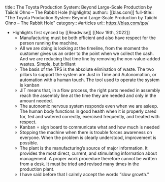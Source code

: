 title:: The Toyota Production System: Beyond Large-Scale Production by Taiichi Ohno – The Rabbit Hole (highlights)
author:: [[blas.com]]
full-title:: "The Toyota Production System: Beyond Large-Scale Production by Taiichi Ohno – The Rabbit Hole"
category:: #articles
url:: https://blas.com/tps/

- Highlights first synced by [[Readwise]] [[Nov 19th, 2022]]
	- Manufacturing must be both efficient and also have respect for the person running the machine.
	- All we are doing is looking at the timeline, from the moment the customer gives us an order to the point when we collect the cash. And we are reducing that time line by removing the non-value-added wastes. Simple, but brilliant
	- The basis of the TPS is the absolute elimination of waste. The two pillars to support the system are Just in Time and Autonomation, or automation with a human touch. The tool used to operate the system is kanban
	- JIT means that, in a flow process, the right parts needed in assembly reach the assembly line at the time they are needed and only in the amount needed.
	- The autonomic nervous system responds even when we are asleep. The human body functions in good health when it is properly cared for, fed and watered correctly, exercised frequently, and treated with respect.
	- Kanban = sign board to communicate what and how much is needed
	- Stopping the machine when there is trouble forces awareness on everyone. When the problem is clearly understood, improvement is possible.
	- The plant is the manufacturing’s source of major information. It provides the most direct, current, and stimulating information about management. A proper work procedure therefore cannot be written from a desk. It must be tried and revised many times in the production plant.
	- I have said before that I calmly accept the words “slow growth.”
